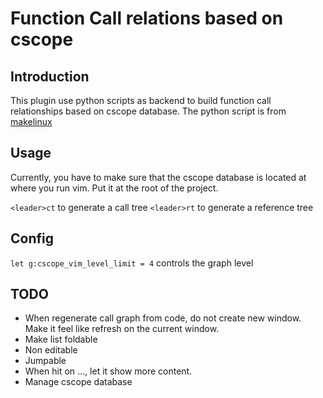 # Function Call relations based on cscope

## Introduction

This plugin use python scripts as backend to build function call relationships based on cscope database. 
The python script is from [makelinux](https://github.com/makelinux/linux_kernel_map/blob/master/srcxray.py)

## Usage

Currently, you have to make sure that the cscope database is located at where you run
vim. Put it at the root of the project.

`<leader>ct` to generate a call tree
`<leader>rt` to generate a reference tree

## Config

`let g:cscope_vim_level_limit = 4` controls the graph level

## TODO

- When regenerate call graph from code, do not create new window. Make it feel
  like refresh on the current window.
- Make list foldable
- Non editable
- Jumpable
- When hit on ..., let it show more content.
- Manage cscope database
